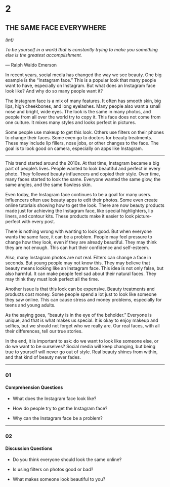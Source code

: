 # 2

## THE SAME FACE EVERYWHERE  
*(int)*  

*To be yourself in a world that is constantly trying to make you something else is the greatest accomplishment.*  

— Ralph Waldo Emerson  

In recent years, social media has changed the way we see beauty. One big example is the “Instagram face.” This is a popular look that many people want to have, especially on Instagram. But what does an Instagram face look like? And why do so many people want it?

The Instagram face is a mix of many features. It often has smooth skin, big lips, high cheekbones, and long eyelashes. Many people also want a small nose and bright, wide eyes. The look is the same in many photos, and people from all over the world try to copy it. This face does not come from one culture. It mixes many styles and looks perfect in pictures.

Some people use makeup to get this look. Others use filters on their phones to change their faces. Some even go to doctors for beauty treatments. These may include lip fillers, nose jobs, or other changes to the face. The goal is to look good on camera, especially on apps like Instagram.

---

This trend started around the 2010s. At that time, Instagram became a big part of people’s lives. People wanted to look beautiful and perfect in every photo. They followed beauty influencers and copied their style. Over time, many faces started to look the same. Everyone wanted the same glow, the same angles, and the same flawless skin.

Even today, the Instagram face continues to be a goal for many users. Influencers often use beauty apps to edit their photos. Some even create online tutorials showing how to get the look. There are now beauty products made just for achieving the Instagram face, like special highlighters, lip liners, and contour kits. These products make it easier to look picture-perfect with every post.

There is nothing wrong with wanting to look good. But when everyone wants the same face, it can be a problem. People may feel pressure to change how they look, even if they are already beautiful. They may think they are not enough. This can hurt their confidence and self-esteem.

Also, many Instagram photos are not real. Filters can change a face in seconds. But young people may not know this. They may believe that beauty means looking like an Instagram face. This idea is not only false, but also harmful. It can make people feel sad about their natural faces. They may think they must look perfect all the time.

Another issue is that this look can be expensive. Beauty treatments and products cost money. Some people spend a lot just to look like someone they saw online. This can cause stress and money problems, especially for teens and young adults.

As the saying goes, “beauty is in the eye of the beholder.” Everyone is unique, and that is what makes us special. It is okay to enjoy makeup and selfies, but we should not forget who we really are. Our real faces, with all their differences, tell our true stories.

In the end, it is important to ask: do we want to look like someone else, or do we want to be ourselves? Social media will keep changing, but being true to yourself will never go out of style. Real beauty shines from within, and that kind of beauty never fades.

---

### 01  
#### Comprehension Questions  

- What does the Instagram face look like?  

- How do people try to get the Instagram face?  

- Why can the Instagram face be a problem?  

---

### 02  
#### Discussion Questions  

- Do you think everyone should look the same online?  

- Is using filters on photos good or bad?  

- What makes someone look beautiful to you?  

